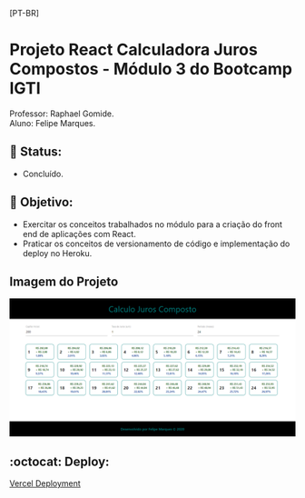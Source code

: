 [PT-BR]

# Projeto React Calculadora Juros Compostos - Módulo 3 do Bootcamp IGTI

Professor: Raphael Gomide.<br>
Aluno: Felipe Marques.

## :memo: Status:

- Concluído.

## :dart: Objetivo:

- Exercitar os conceitos trabalhados no módulo para a criação do front end de aplicações com React.<br>
- Praticar os conceitos de versionamento de código e implementação do deploy no Heroku.<br>

## Imagem do Projeto

![React Juros Composto](public/print-juros-compostos.png)

## :octocat: Deploy:

[Vercel Deployment](https://calculo-juros-compostos-app.vercel.app/)

